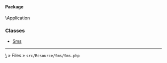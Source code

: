 ## 

#### Package
\Application







### Classes
* [Sms](classes/Sms)






***
[\\](Home) » Files » `src/Resource/Sms/Sms.php`
